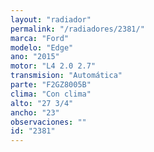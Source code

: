 ```yaml
---
layout: "radiador"
permalink: "/radiadores/2381/"
marca: "Ford"
modelo: "Edge"
ano: "2015"
motor: "L4 2.0 2.7"
transmision: "Automática"
parte: "F2GZ8005B"
clima: "Con clima"
alto: "27 3/4"
ancho: "23"
observaciones: ""
id: "2381"
---
```


